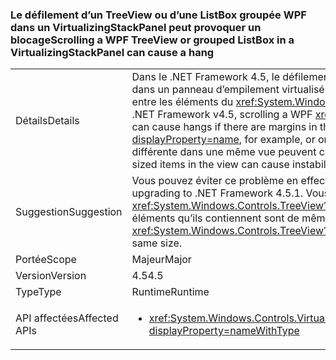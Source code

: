 ### <a name="scrolling-a-wpf-treeview-or-grouped-listbox-in-a-virtualizingstackpanel-can-cause-a-hang"></a><span data-ttu-id="1cd33-101">Le défilement d’un TreeView ou d’une ListBox groupée WPF dans un VirtualizingStackPanel peut provoquer un blocage</span><span class="sxs-lookup"><span data-stu-id="1cd33-101">Scrolling a WPF TreeView or grouped ListBox in a VirtualizingStackPanel can cause a hang</span></span>

|   |   |
|---|---|
|<span data-ttu-id="1cd33-102">Détails</span><span class="sxs-lookup"><span data-stu-id="1cd33-102">Details</span></span>|<span data-ttu-id="1cd33-103">Dans le .NET Framework 4.5, le défilement d’un contrôle <xref:System.Windows.Controls.TreeView?displayProperty=name> WPF dans un panneau d’empilement virtualisé peut provoquer un blocage si la fenêtre d’affichage comporte des marges (par exemple entre les éléments du <xref:System.Windows.Controls.TreeView?displayProperty=name> ou sur un élément ItemsPresenter).</span><span class="sxs-lookup"><span data-stu-id="1cd33-103">In the .NET Framework v4.5, scrolling a WPF <xref:System.Windows.Controls.TreeView?displayProperty=name> in a virtualized stack panel can cause hangs if there are margins in the viewport (between the items in the <xref:System.Windows.Controls.TreeView?displayProperty=name>, for example, or on an ItemsPresenter element).</span></span> <span data-ttu-id="1cd33-104">En outre, dans certains cas, des éléments de taille différente dans une même vue peuvent causer une instabilité, même s’il n’y a pas de marges.</span><span class="sxs-lookup"><span data-stu-id="1cd33-104">Additionally, in some cases, different sized items in the view can cause instability even if there are no margins.</span></span>|
|<span data-ttu-id="1cd33-105">Suggestion</span><span class="sxs-lookup"><span data-stu-id="1cd33-105">Suggestion</span></span>|<span data-ttu-id="1cd33-106">Vous pouvez éviter ce problème en effectuant une mise à niveau vers .NET Framework 4.5.1.</span><span class="sxs-lookup"><span data-stu-id="1cd33-106">This bug can be avoided by upgrading to .NET Framework 4.5.1.</span></span> <span data-ttu-id="1cd33-107">Vous pouvez également supprimer les marges des collections de vue (comme les <xref:System.Windows.Controls.TreeView?displayProperty=name>s) dans les panneaux d’empilement virtualisés, si tous les éléments qu’ils contiennent sont de même taille.</span><span class="sxs-lookup"><span data-stu-id="1cd33-107">Alternatively, margins can be removed from view collections (like <xref:System.Windows.Controls.TreeView?displayProperty=name>s) within virtualized stack panels if all contained items are the same size.</span></span>|
|<span data-ttu-id="1cd33-108">Portée</span><span class="sxs-lookup"><span data-stu-id="1cd33-108">Scope</span></span>|<span data-ttu-id="1cd33-109">Majeur</span><span class="sxs-lookup"><span data-stu-id="1cd33-109">Major</span></span>|
|<span data-ttu-id="1cd33-110">Version</span><span class="sxs-lookup"><span data-stu-id="1cd33-110">Version</span></span>|<span data-ttu-id="1cd33-111">4.5</span><span class="sxs-lookup"><span data-stu-id="1cd33-111">4.5</span></span>|
|<span data-ttu-id="1cd33-112">Type</span><span class="sxs-lookup"><span data-stu-id="1cd33-112">Type</span></span>|<span data-ttu-id="1cd33-113">Runtime</span><span class="sxs-lookup"><span data-stu-id="1cd33-113">Runtime</span></span>|
|<span data-ttu-id="1cd33-114">API affectées</span><span class="sxs-lookup"><span data-stu-id="1cd33-114">Affected APIs</span></span>|<ul><li><xref:System.Windows.Controls.VirtualizingStackPanel.SetIsVirtualizing(System.Windows.DependencyObject,System.Boolean)?displayProperty=nameWithType></li></ul>|

